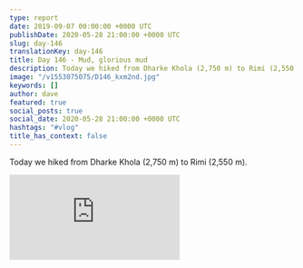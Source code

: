 ```yaml
---
type: report
date: 2019-09-07 00:00:00 +0000 UTC
publishDate: 2020-05-28 21:00:00 +0000 UTC
slug: day-146
translationKey: day-146
title: Day 146 - Mud, glorious mud
description: Today we hiked from Dharke Khola (2,750 m) to Rimi (2,550 m).
image: "/v1553075075/D146_kxm2nd.jpg"
keywords: []
author: dave
featured: true
social_posts: true
social_date: 2020-05-28 21:00:00 +0000 UTC
hashtags: "#vlog"
title_has_context: false
---
```


Today we hiked from Dharke Khola (2,750 m) to Rimi (2,550 m).

<iframe src="https://www.youtube.com/embed/BBwY2-VmJpE" frameborder="0" allow="accelerometer; autoplay; encrypted-media; gyroscope; picture-in-picture" allowfullscreen></iframe>

